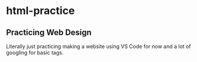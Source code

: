 # html-practice
## Practicing Web Design
Literally just practicing making a website using VS Code for now and a lot of googling for basic tags.